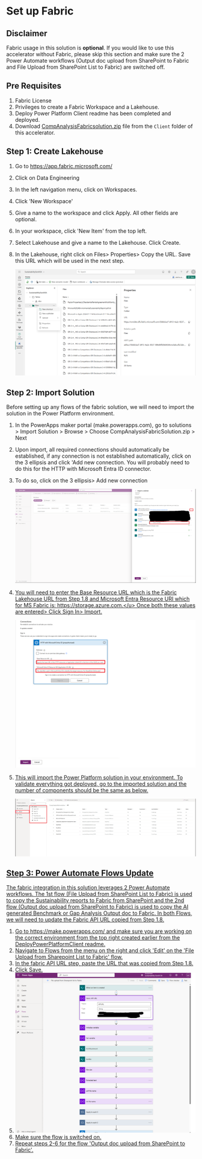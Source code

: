 # Set up Fabric 

## Disclaimer

Fabric usage in this solution is **optional**. If you would like to use this accelerator without Fabric, please skip this section and make sure the 2 Power Automate workflows (Output doc upload from SharePoint to Fabric and File Upload from SharePoint List to Fabric) are switched off. 

## Pre Requisites	

1. Fabric License
2. Privileges to create a Fabric Workspace and a Lakehouse.
3. Deploy Power Platform Client readme has been completed and deployed.
4. Download [CompAnalysisFabricsolution.zip](../Client/CompAnalysisFabricsolution.zip) file from the `Client` folder of this accelerator.



## Step 1: Create Lakehouse

1. Go to https://app.fabric.microsoft.com/

2. Click on Data Engineering

3. In the left navigation menu, click on Workspaces.

4. Click 'New Workspace'

5. Give a name to the workspace and click Apply. All other fields are optional.

6. In your workspace, click 'New Item' from the top left.

7. Select Lakehouse and give a name to the Lakehouse. Click Create.

8. In the Lakehouse, right click on Files> Properties> Copy the URL. Save this URL which will be used in the next step.

   

   ![Fabric Lakehouse](./images/client/fabriclakehouse.png)



## Step 2: Import Solution

Before setting up any flows of the fabric solution, we will need to import the solution in the Power Platform environment. 

1. In the PowerApps maker portal (make.powerapps.com), go to solutions > Import Solution > Browse > Choose CompAnalysisFabricSolution.zip > Next

2. Upon import, all required connections should automatically be established, if any connection is not established automatically, click on the 3 ellipsis and click 'Add new connection. You will probably need to do this for the HTTP with Microsoft Entra ID connector.

3. To do so, click on the 3 ellipsis> Add new connection

   ![Fabric API URL](./images/client/createconnectionfabric.png)

4. <u>You will need to enter the Base Resource URL which is the Fabric Lakehouse URL from Step 1.8 and Microsoft Entra Resource URI which for MS Fabric is: https://storage.azure.com.</u> Once both these values are entered> Click Sign In> Import.

   ![Fabric API URL](./images/client/onelakeconnectorsetup.png)

5. This will import the Power Platform solution in your environment. To validate everything got deployed, go to the imported solution and the number of components should be the same as below.

   ![Fabric API URL](./images/client/fabricsolutioncomponents.png)

## Step 3: Power Automate Flows Update

The fabric integration in this solution leverages 2 Power Automate workflows. The 1st flow (File Upload from SharePoint List to Fabric) is used to copy the Sustainability reports to Fabric from SharePoint and the 2nd flow (Output doc upload from SharePoint to Fabric) is used to copy the AI generated Benchmark or Gap Analysis Output doc to Fabric. In both Flows, we will need to update the Fabric API URL copied from Step 1.8.

1. Go to https://make.powerapps.com/ and make sure you are working on the correct environment from the top right created earlier from the DeployPowerPlatformClient readme.
2. Navigate to Flows from the menu on the right and click 'Edit' on the 'File Upload from Sharepoint List to Fabric' flow.
3. In the fabric API URL step, paste the URL that was copied from Step 1.8.
4. Click Save.
5. ![Fabric API URL](./images/client/fabricapiurlupdate.png)
6. Make sure the flow is switched on.
7. Repeat steps 2-6 for the flow 'Output doc upload from SharePoint to Fabric'.

